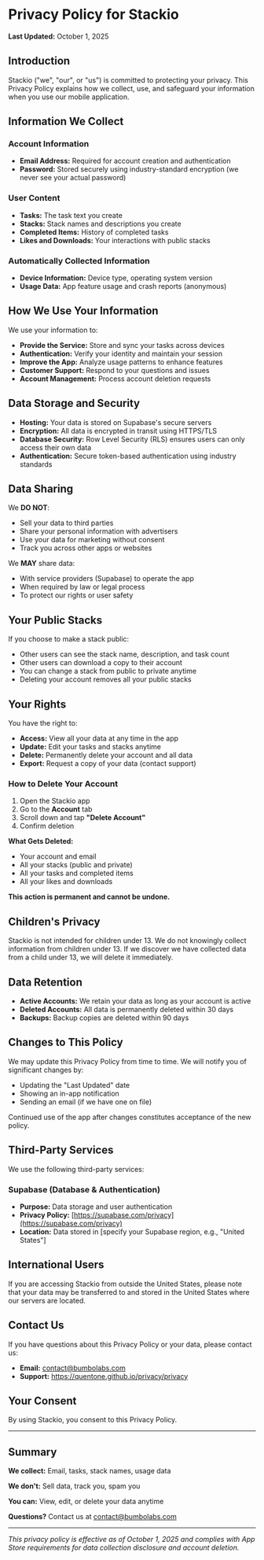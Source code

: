 # Privacy Policy for Stackio

**Last Updated:** October 1, 2025

## Introduction

Stackio ("we", "our", or "us") is committed to protecting your privacy. This Privacy Policy explains how we collect, use, and safeguard your information when you use our mobile application.

## Information We Collect

### Account Information
- **Email Address:** Required for account creation and authentication
- **Password:** Stored securely using industry-standard encryption (we never see your actual password)

### User Content
- **Tasks:** The task text you create
- **Stacks:** Stack names and descriptions you create
- **Completed Items:** History of completed tasks
- **Likes and Downloads:** Your interactions with public stacks

### Automatically Collected Information
- **Device Information:** Device type, operating system version
- **Usage Data:** App feature usage and crash reports (anonymous)

## How We Use Your Information

We use your information to:
- **Provide the Service:** Store and sync your tasks across devices
- **Authentication:** Verify your identity and maintain your session
- **Improve the App:** Analyze usage patterns to enhance features
- **Customer Support:** Respond to your questions and issues
- **Account Management:** Process account deletion requests

## Data Storage and Security

- **Hosting:** Your data is stored on Supabase's secure servers
- **Encryption:** All data is encrypted in transit using HTTPS/TLS
- **Database Security:** Row Level Security (RLS) ensures users can only access their own data
- **Authentication:** Secure token-based authentication using industry standards

## Data Sharing

We **DO NOT**:
- Sell your data to third parties
- Share your personal information with advertisers
- Use your data for marketing without consent
- Track you across other apps or websites

We **MAY** share data:
- With service providers (Supabase) to operate the app
- When required by law or legal process
- To protect our rights or user safety

## Your Public Stacks

If you choose to make a stack public:
- Other users can see the stack name, description, and task count
- Other users can download a copy to their account
- You can change a stack from public to private anytime
- Deleting your account removes all your public stacks

## Your Rights

You have the right to:
- **Access:** View all your data at any time in the app
- **Update:** Edit your tasks and stacks anytime
- **Delete:** Permanently delete your account and all data
- **Export:** Request a copy of your data (contact support)

### How to Delete Your Account

1. Open the Stackio app
2. Go to the **Account** tab
3. Scroll down and tap **"Delete Account"**
4. Confirm deletion

**What Gets Deleted:**
- Your account and email
- All your stacks (public and private)
- All your tasks and completed items
- All your likes and downloads

**This action is permanent and cannot be undone.**

## Children's Privacy

Stackio is not intended for children under 13. We do not knowingly collect information from children under 13. If we discover we have collected data from a child under 13, we will delete it immediately.

## Data Retention

- **Active Accounts:** We retain your data as long as your account is active
- **Deleted Accounts:** All data is permanently deleted within 30 days
- **Backups:** Backup copies are deleted within 90 days

## Changes to This Policy

We may update this Privacy Policy from time to time. We will notify you of significant changes by:
- Updating the "Last Updated" date
- Showing an in-app notification
- Sending an email (if we have one on file)

Continued use of the app after changes constitutes acceptance of the new policy.

## Third-Party Services

We use the following third-party services:

### Supabase (Database & Authentication)
- **Purpose:** Data storage and user authentication
- **Privacy Policy:** [https://supabase.com/privacy](https://supabase.com/privacy)
- **Location:** Data stored in [specify your Supabase region, e.g., "United States"]

## International Users

If you are accessing Stackio from outside the United States, please note that your data may be transferred to and stored in the United States where our servers are located.

## Contact Us

If you have questions about this Privacy Policy or your data, please contact us:

- **Email:** contact@bumbolabs.com
- **Support:** https://quentone.github.io/privacy/privacy

## Your Consent

By using Stackio, you consent to this Privacy Policy.

---

## Summary

**We collect:** Email, tasks, stack names, usage data

**We don't:** Sell data, track you, spam you

**You can:** View, edit, or delete your data anytime

**Questions?** Contact us at contact@bumbolabs.com

---

*This privacy policy is effective as of October 1, 2025 and complies with App Store requirements for data collection disclosure and account deletion.*

